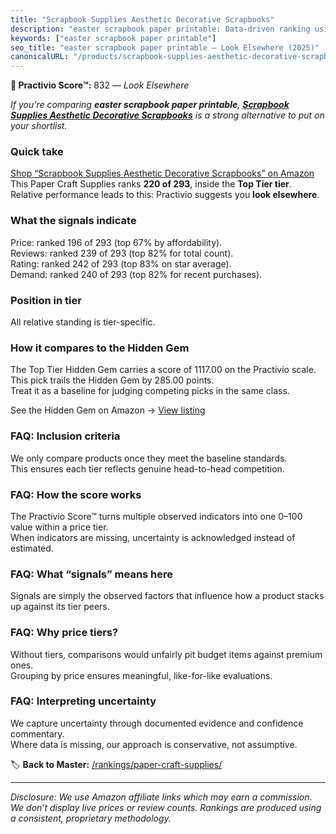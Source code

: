 ```yaml
---
title: "Scrapbook Supplies Aesthetic Decorative Scrapbooks"
description: "easter scrapbook paper printable: Data-driven ranking using the Practivio Score™. Positioned by quality, value, demand, findability, momentum."
keywords: ["easter scrapbook paper printable"]
seo_title: "easter scrapbook paper printable — Look Elsewhere (2025)"
canonicalURL: "/products/scrapbook-supplies-aesthetic-decorative-scrapbooks-B09MQ9YK2Z/"
---
```


**🚫 Practivio Score™:** 832 — _Look Elsewhere_


*If you're comparing **easter scrapbook paper printable**, **[Scrapbook Supplies Aesthetic Decorative Scrapbooks](https://www.amazon.com/dp/B09MQ9YK2Z?tag=practivio-20)** is a strong alternative to put on your shortlist.*
### Quick take
[Shop “Scrapbook Supplies Aesthetic Decorative Scrapbooks” on Amazon](https://www.amazon.com/dp/B09MQ9YK2Z?tag=practivio-20)
This Paper Craft Supplies ranks **220 of 293**, inside the **Top Tier tier**.  
Relative performance leads to this: Practivio suggests you **look elsewhere**.

### What the signals indicate
Price: ranked 196 of 293 (top 67% by affordability).  
Reviews: ranked 239 of 293 (top 82% for total count).  
Rating: ranked 242 of 293 (top 83% on star average).  
Demand: ranked 240 of 293 (top 82% for recent purchases).

### Position in tier
All relative standing is tier-specific.

### How it compares to the Hidden Gem
The Top Tier Hidden Gem carries a score of 1117.00 on the Practivio scale.  
This pick trails the Hidden Gem by 285.00 points.  
Treat it as a baseline for judging competing picks in the same class.  

See the Hidden Gem on Amazon → [View listing](https://www.amazon.com/dp/B079KL4C91?tag=practivio-20)

### FAQ: Inclusion criteria
We only compare products once they meet the baseline standards.  
This ensures each tier reflects genuine head-to-head competition.

### FAQ: How the score works
The Practivio Score™ turns multiple observed indicators into one 0–100 value within a price tier.  
When indicators are missing, uncertainty is acknowledged instead of estimated.

### FAQ: What “signals” means here
Signals are simply the observed factors that influence how a product stacks up against its tier peers.

### FAQ: Why price tiers?
Without tiers, comparisons would unfairly pit budget items against premium ones.  
Grouping by price ensures meaningful, like-for-like evaluations.

### FAQ: Interpreting uncertainty
We capture uncertainty through documented evidence and confidence commentary.  
Where data is missing, our approach is conservative, not assumptive.


🏷️ **Back to Master:** [/rankings/paper-craft-supplies/](/rankings/paper-craft-supplies/)

---
_Disclosure: We use Amazon affiliate links which may earn a commission. We don’t display live prices or review counts. Rankings are produced using a consistent, proprietary methodology._
